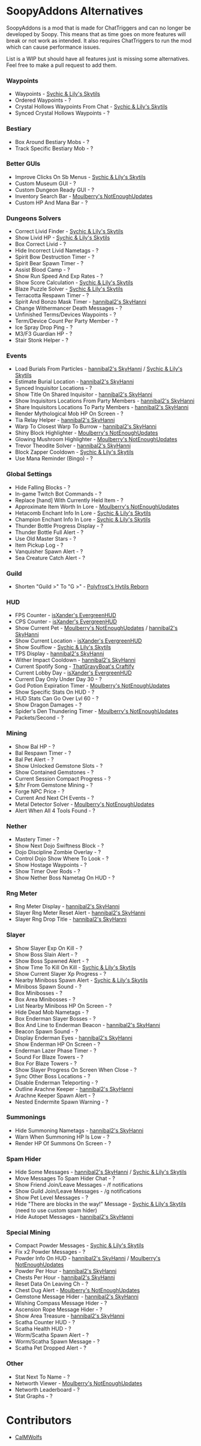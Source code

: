 # SoopyAddons Alternatives

SoopyAddons is a mod that is made for 
ChatTriggers and can no longer be
developed by Soopy. This means that as 
time goes on more features will break or
not work as intended. It also requires
ChatTriggers to run the mod which can 
cause performance issues.

List is a WIP but should have all 
features just is missing some alternatives. 
Feel free to make a pull request to add them.

### Waypoints

* Waypoints - [Sychic & Lily's Skytils](https://github.com/Skytils/SkytilsMod/releases/latest)
* Ordered Waypoints - ?
* Crystal Hollows Waypoints From Chat - [Sychic & Lily's Skytils](https://github.com/Skytils/SkytilsMod/releases/latest)
* Synced Crystal Hollows Waypoints - ?

### Bestiary

* Box Around Bestiary Mobs - ?
* Track Specific Bestiary Mob - ?

### Better GUIs

* Improve Clicks On Sb Menus - [Sychic & Lily's Skytils](https://github.com/Skytils/SkytilsMod/releases/latest)
* Custom Museum GUI - ?
* Custom Dungeon Ready GUI - ?
* Inventory Search Bar - [Moulberry's NotEnoughUpdates](https://modrinth.com/mod/notenoughupdates)
* Custom HP And Mana Bar - ?

### Dungeons Solvers

* Correct Livid Finder - [Sychic & Lily's Skytils](https://github.com/Skytils/SkytilsMod/releases/latest)
* Show Livid HP - [Sychic & Lily's Skytils](https://github.com/Skytils/SkytilsMod/releases/latest)
* Box Correct Livid - ?
* Hide Incorrect Livid Nametags - ?
* Spirit Bow Destruction Timer - ?
* Spirit Bear Spawn Timer - ?
* Assist Blood Camp - ?
* Show Run Speed And Exp Rates - ?
* Show Score Calculation - [Sychic & Lily's Skytils](https://github.com/Skytils/SkytilsMod/releases/latest)
* Blaze Puzzle Solver - [Sychic & Lily's Skytils](https://github.com/Skytils/SkytilsMod/releases/latest)
* Terracotta Respawn Timer - ?
* Spirit And Bonzo Mask Timer - [hannibal2's SkyHanni](https://github.com/hannibal002/SkyHanni/releases)
* Change Withermancer Death Messages - ?
* Unfinished Terms/Devices Waypoints - ?
* Term/Device Count Per Party Member - ?
* Ice Spray Drop Ping - ?
* M3/F3 Guardian HP - ?
* Stair Stonk Helper - ?

### Events

* Load Burials From Particles - [hannibal2's SkyHanni](https://github.com/hannibal002/SkyHanni/releases) / [Sychic & Lily's Skytils](https://github.com/Skytils/SkytilsMod/releases/latest)
* Estimate Burial Location - [hannibal2's SkyHanni](https://github.com/hannibal002/SkyHanni/releases)
* Synced Inquisitor Locations - ?
* Show Title On Shared Inquisitor - [hannibal2's SkyHanni](https://github.com/hannibal002/SkyHanni/releases)
* Show Inquisitors Locations From Party Members - [hannibal2's SkyHanni](https://github.com/hannibal002/SkyHanni/releases)
* Share Inquisitors Locations To Party Members - [hannibal2's SkyHanni](https://github.com/hannibal002/SkyHanni/releases)
* Render Mythological Mob HP On Screen - ?
* Tia Relay Helper - [hannibal2's SkyHanni](https://github.com/hannibal002/SkyHanni/releases)
* Warp To Closest Warp To Burrow - [hannibal2's SkyHanni](https://github.com/hannibal002/SkyHanni/releases)
* Shiny Block Highlighter - [Moulberry's NotEnoughUpdates](https://modrinth.com/mod/notenoughupdates)
* Glowing Mushroom Highlighter - [Moulberry's NotEnoughUpdates](https://modrinth.com/mod/notenoughupdates)
* Trevor Theodite Solver - [hannibal2's SkyHanni](https://github.com/hannibal002/SkyHanni/releases)
* Block Zapper Cooldown - [Sychic & Lily's Skytils](https://github.com/Skytils/SkytilsMod/releases/latest)
* Use Mana Reminder (Bingo) - ?

### Global Settings

* Hide Falling Blocks - ?
* In-game Twitch Bot Commands - ?
* Replace [hand] With Currently Held Item - ?
* Approximate Item Worth In Lore - [Moulberry's NotEnoughUpdates](https://modrinth.com/mod/notenoughupdates)
* Hetacomb Enchant Info In Lore - [Sychic & Lily's Skytils](https://github.com/Skytils/SkytilsMod/releases/latest)
* Champion Enchant Info In Lore - [Sychic & Lily's Skytils](https://github.com/Skytils/SkytilsMod/releases/latest)
* Thunder Bottle Progress Display - ?
* Thunder Bottle Full Alert - ?
* Use Old Master Stars - ?
* Item Pickup Log - ?
* Vanquisher Spawn Alert - ?
* Sea Creature Catch Alert - ?

### Guild

* Shorten "Guild >" To "G >" - [Polyfrost's Hytils Reborn](https://modrinth.com/mod/hytils)

### HUD

* FPS Counter - [isXander's EvergreenHUD](https://modrinth.com/mod/evergreenHUD)
* CPS Counter - [isXander's EvergreenHUD](https://modrinth.com/mod/evergreenHUD)
* Show Current Pet - [Moulberry's NotEnoughUpdates](https://modrinth.com/mod/notenoughupdates) / [hannibal2's SkyHanni](https://github.com/hannibal002/SkyHanni/releases)
* Show Current Location - [isXander's EvergreenHUD](https://modrinth.com/mod/evergreenHUD)
* Show Soulflow - [Sychic & Lily's Skytils](https://github.com/Skytils/SkytilsMod/releases/latest)
* TPS Display - [hannibal2's SkyHanni](https://github.com/hannibal002/SkyHanni/releases)
* Wither Impact Cooldown - [hannibal2's SkyHanni](https://github.com/hannibal002/SkyHanni/releases)
* Current Spotify Song - [ThatGravyBoat's Craftify](https://modrinth.com/mod/craftify)
* Current Lobby Day - [isXander's EvergreenHUD](https://modrinth.com/mod/evergreenHUD)
* Current Day Only Under Day 30 - ?
* God Potion Expiration Timer - [Moulberry's NotEnoughUpdates](https://modrinth.com/mod/notenoughupdates)
* Show Specific Stats On HUD - ?
* HUD Stats Can Go Over Lvl 60 - ?
* Show Dragon Damages - ?
* Spider's Den Thundering Timer - [Moulberry's NotEnoughUpdates](https://modrinth.com/mod/notenoughupdates)
* Packets/Second - ?

### Mining

* Show Bal HP - ?
* Bal Respawn Timer - ?
* Bal Pet Alert - ?
* Show Unlocked Gemstone Slots - ?
* Show Contained Gemstones - ?
* Current Session Compact Progress - ?
* $/hr From Gemstone Mining - ?
* Forge NPC Price - ?
* Current And Next CH Events - ?
* Metal Detector Solver - [Moulberry's NotEnoughUpdates](https://modrinth.com/mod/notenoughupdates)
* Alert When All 4 Tools Found - ?

### Nether

* Mastery Timer - ?
* Show Next Dojo Swiftness Block - ?
* Dojo Discipline Zombie Overlay - ?
* Control Dojo Show Where To Look - ?
* Show Hostage Waypoints - ?
* Show Timer Over Rods - ?
* Show Nether Boss Nametag On HUD - ?

### Rng Meter

* Rng Meter Display - [hannibal2's SkyHanni](https://github.com/hannibal002/SkyHanni/releases)
* Slayer Rng Meter Reset Alert - [hannibal2's SkyHanni](https://github.com/hannibal002/SkyHanni/releases)
* Slayer Rng Drop Title - [hannibal2's SkyHanni](https://github.com/hannibal002/SkyHanni/releases)

### Slayer

* Show Slayer Exp On Kill - ?
* Show Boss Slain Alert - ?
* Show Boss Spawned Alert - ?
* Show Time To Kill On Kill - [Sychic & Lily's Skytils](https://github.com/Skytils/SkytilsMod/releases/latest)
* Show Current Slayer Xp Progress - ?
* Nearby Miniboss Spawn Alert - [Sychic & Lily's Skytils](https://github.com/Skytils/SkytilsMod/releases/latest)
* Miniboss Spawn Sound - ?
* Box Minibosses - ?
* Box Area Minibosses - ?
* List Nearby Miniboss HP On Screen - ?
* Hide Dead Mob Nametags - ?
* Box Enderman Slayer Bosses - ?
* Box And Line to Enderman Beacon - [hannibal2's SkyHanni](https://github.com/hannibal002/SkyHanni/releases)
* Beacon Spawn Sound - ?
* Display Enderman Eyes - [hannibal2's SkyHanni](https://github.com/hannibal002/SkyHanni/releases)
* Show Enderman HP On Screen - ?
* Enderman Lazer Phase Timer - ?
* Sound For Blaze Towers - ?
* Box For Blaze Towers - ?
* Show Slayer Progress On Screen When Close - ?
* Sync Other Boss Locations - ?
* Disable Enderman Teleporting - ?
* Outline Arachne Keeper - [hannibal2's SkyHanni](https://github.com/hannibal002/SkyHanni/releases)
* Arachne Keeper Spawn Alert - ?
* Nested Endermite Spawn Warning - ?

### Summonings

* Hide Summoning Nametags - [hannibal2's SkyHanni](https://github.com/hannibal002/SkyHanni/releases)
* Warn When Summoning HP Is Low - ?
* Render HP Of Summons On Screen - ?

### Spam Hider

* Hide Some Messages - [hannibal2's SkyHanni](https://github.com/hannibal002/SkyHanni/releases) / [Sychic & Lily's Skytils](https://github.com/Skytils/SkytilsMod/releases/latest)
* Move Messages To Spam Hider Chat - ?
* Show Friend Join/Leave Messages - /f notifications
* Show Guild Join/Leave Messages - /g notifications
* Show Pet Level Messages - ?
* Hide "There are blocks in the way!" Message - [Sychic & Lily's Skytils](https://github.com/Skytils/SkytilsMod/releases/latest) (need to use custom spam hider)
* Hide Autopet Messages - [hannibal2's SkyHanni](https://github.com/hannibal002/SkyHanni/releases)

### Special Mining 

* Compact Powder Messages - [Sychic & Lily's Skytils](https://github.com/Skytils/SkytilsMod/releases/latest)
* Fix x2 Powder Messages - ?
* Powder Info On HUD - [hannibal2's SkyHanni](https://github.com/hannibal002/SkyHanni/releases) / [Moulberry's NotEnoughUpdates](https://modrinth.com/mod/notenoughupdates)
* Powder Per Hour - [hannibal2's SkyHanni](https://github.com/hannibal002/SkyHanni/releases)
* Chests Per Hour - [hannibal2's SkyHanni](https://github.com/hannibal002/SkyHanni/releases)
* Reset Data On Leaving Ch - ?
* Chest Dug Alert - [Moulberry's NotEnoughUpdates](https://modrinth.com/mod/notenoughupdates)
* Gemstone Message Hider - [hannibal2's SkyHanni](https://github.com/hannibal002/SkyHanni/releases)
* Wishing Compass Message Hider - ?
* Ascension Rope Message Hider - ?
* Show Area Treasure - [hannibal2's SkyHanni](https://github.com/hannibal002/SkyHanni/releases)
* Scatha Counter HUD - ?
* Scatha Health HUD - ?
* Worm/Scatha Spawn Alert - ?
* Worm/Scatha Spawn Message - ?
* Scatha Pet Dropped Alert - ?

### Other

* Stat Next To Name - ?
* Networth Viewer - [Moulberry's NotEnoughUpdates](https://modrinth.com/mod/notenoughupdates)
* Networth Leaderboard - ?
* Stat Graphs - ?

# Contributors

* [CalMWolfs](https://github.com/CalMWolfs)

